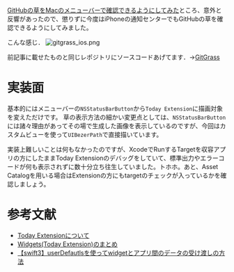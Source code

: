 <!-- title:GitHubの草をiPhoneの通知センターでも確認できるようにしてみた -->
[GitHubの草をMacのメニューバーで確認できるようにしてみた](https://qiita.com/Kyome/items/39fcd379e3ee98eb0d3c)ところ、意外と反響があったので、懲りずに今度はiPhoneの通知センターでもGitHubの草を確認できるようにしてみました。

こんな感じ．
![gitgrass_ios.png](./images/9c84721c-f097-28b1-7c11-0ddac51ac2ab.png)

前記事に載せたものと同じレポジトリにソースコードあげてます．→[GitGrass](https://github.com/Kyome22/GitGrass)

# 実装面
基本的にはメニューバーの`NSStatusBarButton`から`Today Extension`に描画対象を変えただけです。
草の表示方法の細かい変更点としては、`NSStatusBarButton`には諸々理由があってその場で生成した画像を表示しているのですが、今回はカスタムビューを使って`UIBezerPath`で直接描いています。

実装上難しいことは何もなかったのですが、XcodeでRunするTargetを収容アプリの方にしたままToday Extensionのデバッグをしていて、標準出力やエラーコードが何も表示されずに数十分立ち往生していました。トホホ。あと、Asset Catalogを用いる場合はExtensionの方にもtargetのチェックが入っているかを確認しましょう。

# 参考文献
- [Today Extensionについて](https://qiita.com/CatDust/items/cef89380c001529fc267)
- [Widgets(Today Extension)のまとめ](https://qiita.com/shoheiyokoyama/items/16593eb170860acd7344)
- [【swift3】userDefautlsを使ってwidgetとアプリ間のデータの受け渡しの方法](http://ghosthug.hatenablog.com/entry/2017/03/11/195328)
